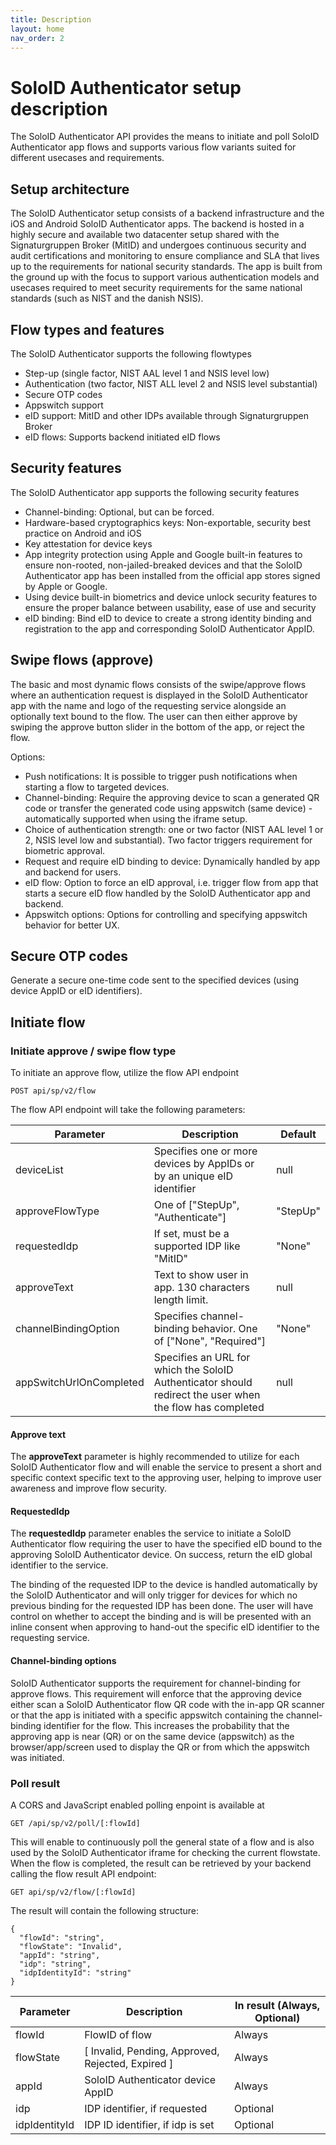 ```yaml
---
title: Description
layout: home
nav_order: 2
---
```


# SoloID Authenticator setup description
The SoloID Authenticator API provides the means to initiate and poll SoloID Authenticator app flows and supports various flow variants suited for different usecases and requirements.

## Setup architecture
The SoloID Authenticator setup consists of a backend infrastructure and the iOS and Android SoloID Authenticator apps.
The backend is hosted in a highly secure and available two datacenter setup shared with the Signaturgruppen Broker (MitID) and undergoes continuous security and audit certifications and monitoring to ensure compliance and SLA that lives up to the requirements for national security standards. 
The app is built from the ground up with the focus to support various authentication models and usecases required to meet security requirements for the same national standards (such as NIST and the danish NSIS).

## Flow types and features
The SoloID Authenticator supports the following flowtypes

* Step-up (single factor, NIST AAL level 1 and NSIS level low)
* Authentication (two factor, NIST ALL level 2 and NSIS level substantial)
* Secure OTP codes
* Appswitch support
* eID support: MitID and other IDPs available through Signaturgruppen Broker
* eID flows: Supports backend initiated eID flows

## Security features
The SoloID Authenticator app supports the following security features

* Channel-binding: Optional, but can be forced.
* Hardware-based cryptographics keys: Non-exportable, security best practice on Android and iOS
* Key attestation for device keys
* App integrity protection using Apple and Google built-in features to ensure non-rooted, non-jailed-breaked devices and that the SoloID Authenticator app has been installed from the official app stores signed by Apple or Google.
* Using device built-in biometrics and device unlock security features to ensure the proper balance between usability, ease of use and security
* eID binding: Bind eID to device to create a strong identity binding and registration to the app and corresponding SoloID Authenticator AppID.

## Swipe flows (approve)
The basic and most dynamic flows consists of the swipe/approve flows where an authentication request is displayed in the SoloID Authenticator app with the name and logo of the requesting service alongside an optionally text bound to the flow. 
The user can then either approve by swiping the approve button slider in the bottom of the app, or reject the flow.

Options:
* Push notifications: It is possible to trigger push notifications when starting a flow to targeted devices.
* Channel-binding: Require the approving device to scan a generated QR code or transfer the generated code using appswitch (same device) - automatically supported when using the iframe setup.
* Choice of authentication strength: one or two factor (NIST AAL level 1 or 2, NSIS level low and substantial). Two factor triggers requirement for biometric approval.
* Request and require eID binding to device: Dynamically handled by app and backend for users.
* eID flow: Option to force an eID approval, i.e. trigger flow from app that starts a secure eID flow handled by the SoloID Authenticator app and backend.
* Appswitch options: Options for controlling and specifying appswitch behavior for better UX.

## Secure OTP codes
Generate a secure one-time code sent to the specified devices (using device AppID or eID identifiers).

## Initiate flow

### Initiate approve / swipe flow type
To initiate an approve flow, utilize the flow API endpoint
```
POST api/sp/v2/flow
```
The flow API endpoint will take the following parameters:

| Parameter      | Description | Default |
| ----------- | ----------- | ----------- |
| deviceList      | Specifies one or more devices by AppIDs or by an unique eID identifier       | null |
| approveFlowType      | One of ["StepUp", "Authenticate"]       | "StepUp" |
| requestedIdp      | If set, must be a supported IDP like "MitID"       | "None" |
| approveText      | Text to show user in app. 130 characters length limit.       | null |
| channelBindingOption      | Specifies channel-binding behavior. One of ["None", "Required"]       | "None" |
| appSwitchUrlOnCompleted      | Specifies an URL for which the SoloID Authenticator should redirect the user when the flow has completed       | null |

#### Approve text
The **approveText** parameter is highly recommended to utilize for each SoloID Authenticator flow and will enable the service to present a short and specific context specific text to the approving user, helping to improve user awareness and improve flow security.

#### RequestedIdp
The **requestedIdp** parameter enables the service to initiate a SoloID Authenticator flow requiring the user to have the specified eID bound to the approving SoloID Authenticator device. On success, return the eID global identifier to the service.

The binding of the requested IDP to the device is handled automatically by the SoloID Authenticator and will only trigger for devices for which no previous binding for the requested IDP has been done. 
The user will have control on whether to accept the binding and is will be presented with an inline consent when approving to hand-out the specific eID identifier to the requesting service.

#### Channel-binding options
SoloID Authenticator supports the requirement for channel-binding for approve flows. This requirement will enforce that the approving device either scan a SoloID Authenticator flow QR code with the in-app QR scanner or that the app is initiated with a specific appswitch containing the channel-binding identifier for the flow. This increases the probability that the approving app is near (QR) or on the same device (appswitch) as the browser/app/screen used to display the QR or from which the appswitch was initiated.

### Poll result
A CORS and JavaScript enabled polling enpoint is available at
```
GET /api/sp/v2/poll/[:flowId]
```
This will enable to continuously poll the general state of a flow and is also used by the SoloID Authenticator iframe for checking the current flowstate.
When the flow is completed, the result can be retrieved by your backend calling the flow result API endpoint:

```
GET api/sp/v2/flow/[:flowId]
```
The result will contain the following structure:

```
{
  "flowId": "string",
  "flowState": "Invalid",
  "appId": "string",
  "idp": "string",
  "idpIdentityId": "string"
}
```

| Parameter      | Description | In result (Always, Optional) |
| ----------- | ----------- | ----------- |
| flowId      | FlowID of flow       | Always |
| flowState      | [ Invalid, Pending, Approved, Rejected, Expired ]       | Always |
| appId      | SoloID Authenticator device AppID       | Always |
| idp      | IDP identifier, if requested       | Optional |
| idpIdentityId      | IDP ID identifier, if idp is set       | Optional |
